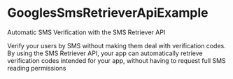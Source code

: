 # GooglesSmsRetrieverApiExample
Automatic SMS Verification with the SMS Retriever API

Verify your users by SMS without making them deal with verification codes. By using the SMS Retriever API, your app can automatically retrieve verification codes intended for your app, without having to request full SMS reading permissions
